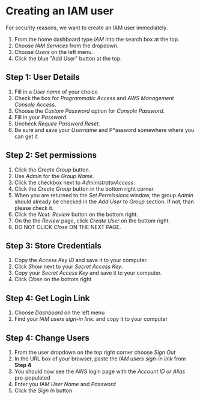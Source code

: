 # Creating an IAM user
For security reasons, we want to create an IAM user immediately.

1. From the home dashboard type *IAM* into the search box at the top.
2. Choose *IAM Services* from the dropdown.
3. Choose *Users* on the left menu.
4. Click the blue "Add User" button at the top.

## Step 1: User Details
1. Fill in a *User name* of your choice
2. Check the box for *Programmatic Access* and *AWS Management Console Access*.
3. Choose the *Custom Password* option for *Console Password*.
4. Fill in your *Password*.
5. Uncheck *Require Password Reset*.
6. Be sure and save your *Username* and P*assword somewhere where you can get it

## Step 2: Set permissions
1. Click the *Create Group* button.
2. Use *Admin* for the *Group Name*.
3. Click the checkbox next to *AdministratorAccess*.
4. Click the *Create Group* button in the bottom right corner.
5. When you are returned to the *Set Permissions* window, the group *Admin* should already be checked in the *Add User to Group* section. If not, than please check it.
6. Click the *Next: Review* button on the bottom right.
7. On the the *Review* page, click *Create User* on the bottom right.
8. DO NOT CLICK *Close* ON THE NEXT PAGE.

## Step 3: Store Credentials
1. Copy the *Access Key ID* and save it to your computer.
2. Click *Show* next to your *Secret Access Key*.
3. Copy your *Secret Access Key* and save it to your computer.
4. Click *Close* on the bottom right

## Step 4: Get Login Link
1. Choose *Dashboard* on the left menu
2. Find your *IAM users sign-in link:* and copy it to your computer

## Step 4: Change Users
1. From the user dropdown on the top right corner choose *Sign Out*
2. In the URL box of your browser, paste the *IAM users sign-in link* from **Step 4**
3. You should now see the AWS login page with the *Account ID or Alias* pre-populated
4. Enter you *IAM User Name* and *Password*
5. Click the *Sign In* button
<!--stackedit_data:
eyJoaXN0b3J5IjpbOTY3NTIwNzU4LDEyMTY1NzU2NjcsMTc4Nz
MxMTM1NywxNDUxOTA4NzI5LDcxODU2ODk5MiwtMTIxMDQzMjgs
LTE5Nzk5MTAwMzksLTcwMDUzMjg1NSwxOTE0MTg0OTkwLC0xNj
QwOTI5MzM0LDIxMDc0NTA2NDksMTUwNjU4OTE0N119
-->